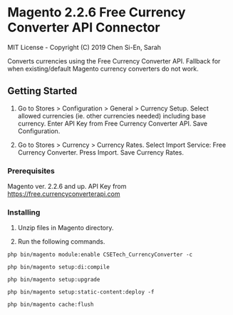 # Magento 2.2.6 Free Currency Converter API Connector
MIT License - Copyright (C) 2019 Chen Si-En, Sarah

Converts currencies using the Free Currency Converter API. Fallback for when existing/default Magento currency converters do not work.

## Getting Started

1. Go to Stores > Configuration > General > Currency Setup.
Select allowed currencies (ie. other currencies needed) including base currency.
Enter API Key from Free Currency Converter API.
Save Configuration.

2. Go to Stores > Currency > Currency Rates.
Select Import Service: Free Currency Converter.
Press Import.
Save Currency Rates.

### Prerequisites

Magento ver. 2.2.6 and up.
API Key from https://free.currencyconverterapi.com

### Installing

1. Unzip files in Magento directory.

2. Run the following commands.

```
php bin/magento module:enable CSETech_CurrencyConverter -c
```
```
php bin/magento setup:di:compile
```
```
php bin/magento setup:upgrade
```
```
php bin/magento setup:static-content:deploy -f
```
```
php bin/magento cache:flush
```
